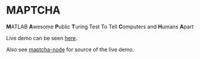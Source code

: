 # MAPTCHA
**M**ATLAB **A**wesome **P**ublic **T**uring Test To Tell **C**omputers and **H**umans **A**part

Live demo can be seen [here](http://maptcha.nej.tech).

Also see [maptcha-node](https://github.com/NejTech/maptcha-node) for source of the live demo.